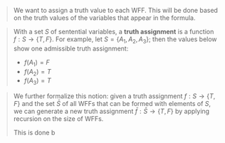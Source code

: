 > We want to assign a truth value to each WFF. This will be done based on the truth values of the variables that appear in the formula.

> With a set $S$ of sentential variables, a **truth assignment** is a function $f : S \rightarrow \{T, F\}$.
> For example, let $S = \{A_1,A_2,A_3\}$; then the values below show one admissible truth assignment:
> 	- $f(A_1)=F$
> 	- $f(A_2)=T$ 
> 	- $f(A_3)=T$

> We further formalize this notion: given a truth assignment $f : S \rightarrow \{T, F\}$ and the set $\bar S$ of all WFFs that can be formed with elements of $S$, we can generate a new truth assignment $\bar f :\bar S \rightarrow \{T, F\}$ by applying recursion on the size of WFFs.
>
> This is done b